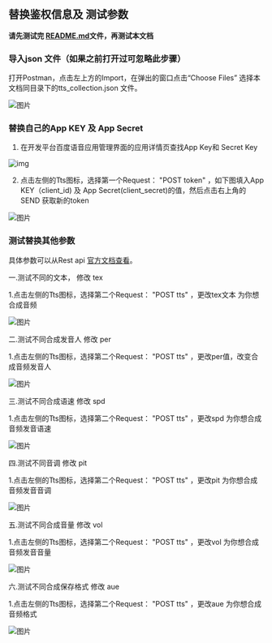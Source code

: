 ## 替换鉴权信息及 测试参数
**请先测试完 [README.md](/rest-api-tts/postman/README.md)文件，再测试本文档**

### 导入json 文件（如果之前打开过可忽略此步骤）

打开Postman，点击左上方的Import，在弹出的窗口点击“Choose Files” 选择本文档同目录下的tts_collection.json 文件。

![图片](https://raw.githubusercontent.com/Baidu-AIP/speech-demo/master/rest-api-tts/postman/doc-images/201906201400.png)

### 替换自己的App KEY 及 App Secret

1. 在开发平台百度语音应用管理界面的应用详情页查找App Key和 Secret Key

![img](https://raw.githubusercontent.com/Baidu-AIP/speech-demo/master/rest-api-tts/postman/doc-images/201906201700.jpg)

2. 点击左侧的Tts图标，选择第一个Request： "POST token" ，如下图填入App KEY（client_id) 及 App Secret(client_secret)的值，然后点击右上角的SEND 获取新的token 

![图片](https://raw.githubusercontent.com/Baidu-AIP/speech-demo/master/rest-api-tts/postman/doc-images/201906261704.png)

### 测试替换其他参数

具体参数可以从Rest api [官方文档查看](http://ai.baidu.com/docs#/TTS-API/41ac79a6)。

一.测试不同的文本， 修改 tex

1.点击左侧的Tts图标，选择第二个Request： "POST tts" ，更改tex文本 为你想合成音频

![图片](https://raw.githubusercontent.com/Baidu-AIP/speech-demo/master/rest-api-tts/postman/doc-images/201906201705.png)

二.测试不同合成发音人  修改 per

1.点击左侧的Tts图标，选择第二个Request： "POST tts" ，更改per值，改变合成音频发音人

![图片](https://raw.githubusercontent.com/Baidu-AIP/speech-demo/master/rest-api-tts/postman/doc-images/201906201706.png)

三.测试不同合成语速      修改 spd

1.点击左侧的Tts图标，选择第二个Request： "POST tts" ，更改spd 为你想合成音频发音语速

![图片](https://raw.githubusercontent.com/Baidu-AIP/speech-demo/master/rest-api-tts/postman/doc-images/201906201707.png)

四.测试不同音调		修改 pit 

1.点击左侧的Tts图标，选择第二个Request： "POST tts" ，更改pit 为你想合成音频发音音调

![图片](https://raw.githubusercontent.com/Baidu-AIP/speech-demo/master/rest-api-tts/postman/doc-images/201906201708.png)

五.测试不同合成音量   	修改 vol

1.点击左侧的Tts图标，选择第二个Request： "POST tts" ，更改vol 为你想合成音频发音音量

![图片](https://raw.githubusercontent.com/Baidu-AIP/speech-demo/master/rest-api-tts/postman/doc-images/201906201709.png)

六.测试不同合成保存格式 修改 aue

1.点击左侧的Tts图标，选择第二个Request： "POST tts" ，更改aue 为你想合成音频格式

![图片](https://raw.githubusercontent.com/Baidu-AIP/speech-demo/master/rest-api-tts/postman/doc-images/201906201710.png)

